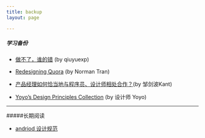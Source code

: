 ```yaml
---
title: backup
layout: page

---
```

##### 学习备份

* [做不了，谁的错](http://qiuyuexp.com/problem-in-implementation/)   (by qiuyuexp)

* [Redesigning Quora](https://medium.com/ux-ux-human-interfaces/9902b1b87822?nsukey=Gt%2FslbtHjCvQco%2BEhrUn%2FZKCogSG1Hc7PG2JhPXn8KjtAoUuaqLAfpGRsFv3B86uRr%2FfExFgd4Ki98LICVz5FQ%3D%3D) (by Norman Tran)

* [产品经理如何恰当地与程序员、设计师相处合作？](http://zhuanlan.zhihu.com/kantzou/19760451)(by 邹剑波Kant)

* [Yoyo’s Design Principles Collection](http://zhuanlan.zhihu.com/youwenwen/19614137)  (by 设计师 Yoyo)
---

#####长期阅读

* [andriod 设计规范](https://developer.android.com/design/index.html) 
